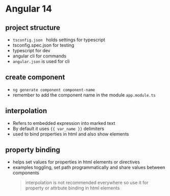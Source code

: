 # Angular 14

## project structure

- `tsconfig.json ` holds settings for typescript
- tsconfig.spec.json for testing
- typescript for dev
- angular cli for commands
- `angular.json` is used for cli

## create component

- `ng generate component component-name`
- remember to add the component name in the module `app.module.ts`

## interpolation

- Refers to embedded expression into marked text
- By default it uses `{{ var_name }}` delimiters
- used to bind properties in html and also show elements

## property binding

- helps set values for properties in html elements or directives
- examples toggling, set path programmatically and share values between components
  > interpolation is not recommended everywhere so use it for property or attrbute binding in html elements
